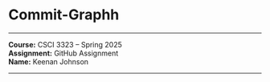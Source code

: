 # Commit-Graphh
---

**Course:** CSCI 3323 – Spring 2025  
**Assignment:** GitHub Assignment  
**Name:** Keenan Johnson  


---

